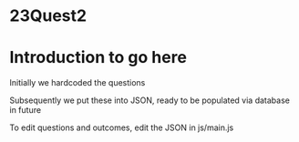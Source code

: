 # 23Quest2

# Introduction to go here

Initially we hardcoded the questions

Subsequently we put these into JSON, ready to be populated via database in future

To edit questions and outcomes, edit the JSON in js/main.js